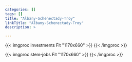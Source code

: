 ```yaml
---
categories: []
tags: []
title: "Albany-Schenectady-Troy"
linkTitle: "Albany-Schenectady-Troy"
description: >

---
```


{{< imgproc investments Fit "1170x660" >}}
{{< /imgproc >}}

{{< imgproc stem-jobs Fit "1170x660" >}}
{{< /imgproc >}}